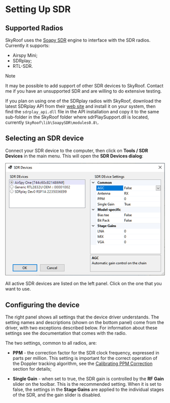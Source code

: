 # Setting Up SDR

## Supported Radios

SkyRoof uses the
[Soapy SDR](https://github.com/pothosware/SoapySDR)
engine to interface with the SDR radios. Currently it supports:

- Airspy Mini;
- SDRplay;
- RTL-SDR.

> [!NOTE]
> It may be possible to add support of other SDR devices to SkyRoof. Contact me if you have an unsupported SDR
> and are willing to do extensive testing.

If you plan on using one of the SDRplay radios with SkyRoof, download the latest SDRplay API from their
[web site](https://www.sdrplay.com/api/) and install it on your system, then find the `sdrplay_api.dll` file
in the API installation and copy it to the same sub-folder in the SkyRoof folder where sdrPlaySupport.dll is located,
currently `SkyRoof\lib\SoapySDR\modules0.8\`.

## Selecting an SDR device

Connect your SDR device to the computer, then click on **Tools / SDR Devices** in the main menu. This will open the
**SDR Devices dialog**:

![SDR Devices dialog](../images/sdr_devices_dialog.png)

All active SDR devices are listed on the left panel. Click on the one that you want to use.

## Configuring the device

The right panel shows all settings that the device driver understands. The setting names and descriptions (shown on the
bottom panel) come from the driver, with two exceptions described below. For information about these
settings see the documentation that comes with the radio.

The two settings, common to all radios, are:

- **PPM** - the correction factor for the SDR clock frequency, expressed in parts per million.
  This setting is important for the correct operation of the Doppler tracking algorithm, see the
  [Calibrating PPM Correction](calibrating_ppm_correction.md) section for details;

- **Single Gain** - when set to true, the SDR gain is controlled by the **RF Gain** slider on the toolbar.
  This is the recommended setting. When it is set to false, the settings in the **Stage Gains** are applied to the
  individual stages of the SDR, and the gain slider is disabled.

